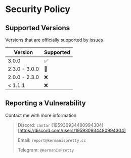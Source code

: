 # Security Policy

## Supported Versions

Versions that are officially supported by issues

| Version       | Supported              |
|---------------|------------------------|
| 3.0.0         | :white_check_mark:     |
| 2.3.0 - 3.0.0 | :large_orange_diamond: |
| 2.0.0 - 2.3.0 | :x:                    |
| < 1.1.1       | :x:                    |

## Reporting a Vulnerability

Contact me with more information

> Discord: `cantar` (195930934480994304)[https://discord.com/users/195930934480994304]
>
> Email: `report@kermanispretty.cc`
>
> Telegram: `@KermanIsPretty`
